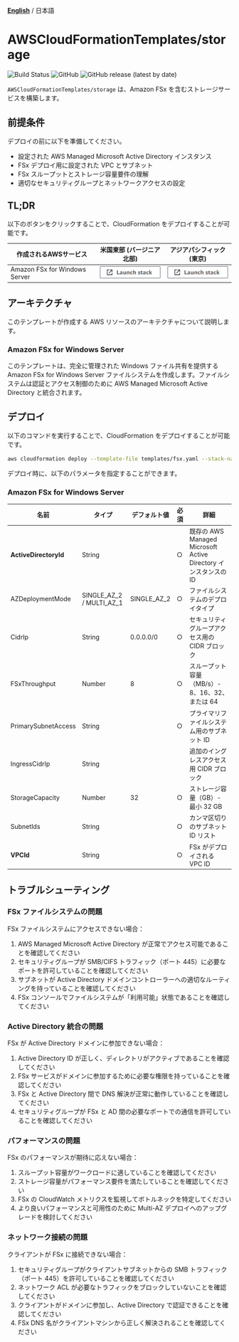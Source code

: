 [**English**](README.md) / 日本語

# AWSCloudFormationTemplates/storage
![Build Status](https://codebuild.ap-northeast-1.amazonaws.com/badges?uuid=eyJlbmNyeXB0ZWREYXRhIjoiZ3Z5MUkzdXRFcEtqM25ST0lZdW93ZVBKTnRXTk1WRGFUNkk2MzFpVERGNHp1dHU2RDNReU5IUlAvTitlRGgxNE03N3Y4ejZFaTNDVmpXdDZDK1pjRUFBPSIsIml2UGFyYW1ldGVyU3BlYyI6IllkWXQ5VVNaWE9QSnZkN3EiLCJtYXRlcmlhbFNldFNlcmlhbCI6MX0%3D&branch=main)
![GitHub](https://img.shields.io/github/license/eijikominami/aws-cloudformation-templates)
![GitHub release (latest by date)](https://img.shields.io/github/v/release/eijikominami/aws-cloudformation-templates)
 
``AWSCloudFormationTemplates/storage`` は、Amazon FSx を含むストレージサービスを構築します。

## 前提条件

デプロイの前に以下を準備してください。

- 設定された AWS Managed Microsoft Active Directory インスタンス
- FSx デプロイ用に設定された VPC とサブネット
- FSx スループットとストレージ容量要件の理解
- 適切なセキュリティグループとネットワークアクセスの設定

## TL;DR

以下のボタンをクリックすることで、CloudFormation をデプロイすることが可能です。

| 作成されるAWSサービス | 米国東部 (バージニア北部) | アジアパシフィック (東京) |
| --- | --- | --- |
| Amazon FSx for Windows Server | [![cloudformation-launch-stack](../images/cloudformation-launch-stack.png)](https://console.aws.amazon.com/cloudformation/home?region=us-east-1#/stacks/create/review?stackName=FSx&templateURL=https://eijikominami.s3-ap-northeast-1.amazonaws.com/aws-cloudformation-templates/storage/fsx.yaml) | [![cloudformation-launch-stack](../images/cloudformation-launch-stack.png)](https://console.aws.amazon.com/cloudformation/home?region=ap-northeast-1#/stacks/create/review?stackName=FSx&templateURL=https://eijikominami.s3-ap-northeast-1.amazonaws.com/aws-cloudformation-templates/storage/fsx.yaml) |

## アーキテクチャ

このテンプレートが作成する AWS リソースのアーキテクチャについて説明します。

### Amazon FSx for Windows Server

このテンプレートは、完全に管理された Windows ファイル共有を提供する Amazon FSx for Windows Server ファイルシステムを作成します。ファイルシステムは認証とアクセス制御のために AWS Managed Microsoft Active Directory と統合されます。

## デプロイ

以下のコマンドを実行することで、CloudFormation をデプロイすることが可能です。

```bash
aws cloudformation deploy --template-file templates/fsx.yaml --stack-name FSx --capabilities CAPABILITY_NAMED_IAM CAPABILITY_AUTO_EXPAND
```

デプロイ時に、以下のパラメータを指定することができます。

### Amazon FSx for Windows Server

| 名前 | タイプ | デフォルト値 | 必須 | 詳細 |
| --- | --- | --- | --- | --- |
| **ActiveDirectoryId** | String | | ○ | 既存の AWS Managed Microsoft Active Directory インスタンスの ID |
| AZDeploymentMode | SINGLE_AZ_2 / MULTI_AZ_1 | SINGLE_AZ_2 | ○ | ファイルシステムのデプロイタイプ |
| CidrIp | String | 0.0.0.0/0 | ○ | セキュリティグループアクセス用の CIDR ブロック |
| FSxThroughput | Number | 8 | ○ | スループット容量（MB/s）- 8、16、32、または 64 |
| PrimarySubnetAccess | String | | ○ | プライマリファイルシステム用のサブネット ID |
| IngressCidrIp | String | | | 追加のイングレスアクセス用 CIDR ブロック |
| StorageCapacity | Number | 32 | ○ | ストレージ容量（GB）- 最小 32 GB |
| SubnetIds | String | | ○ | カンマ区切りのサブネット ID リスト |
| **VPCId** | String | | ○ | FSx がデプロイされる VPC ID |

## トラブルシューティング

### FSx ファイルシステムの問題

FSx ファイルシステムにアクセスできない場合：

1. AWS Managed Microsoft Active Directory が正常でアクセス可能であることを確認してください
2. セキュリティグループが SMB/CIFS トラフィック（ポート 445）に必要なポートを許可していることを確認してください
3. サブネットが Active Directory ドメインコントローラーへの適切なルーティングを持っていることを確認してください
4. FSx コンソールでファイルシステムが「利用可能」状態であることを確認してください

### Active Directory 統合の問題

FSx が Active Directory ドメインに参加できない場合：

1. Active Directory ID が正しく、ディレクトリがアクティブであることを確認してください
2. FSx サービスがドメインに参加するために必要な権限を持っていることを確認してください
3. FSx と Active Directory 間で DNS 解決が正常に動作していることを確認してください
4. セキュリティグループが FSx と AD 間の必要なポートでの通信を許可していることを確認してください

### パフォーマンスの問題

FSx のパフォーマンスが期待に応えない場合：

1. スループット容量がワークロードに適していることを確認してください
2. ストレージ容量がパフォーマンス要件を満たしていることを確認してください
3. FSx の CloudWatch メトリクスを監視してボトルネックを特定してください
4. より良いパフォーマンスと可用性のために Multi-AZ デプロイへのアップグレードを検討してください

### ネットワーク接続の問題

クライアントが FSx に接続できない場合：

1. セキュリティグループがクライアントサブネットからの SMB トラフィック（ポート 445）を許可していることを確認してください
2. ネットワーク ACL が必要なトラフィックをブロックしていないことを確認してください
3. クライアントがドメインに参加し、Active Directory で認証できることを確認してください
4. FSx DNS 名がクライアントマシンから正しく解決されることを確認してください